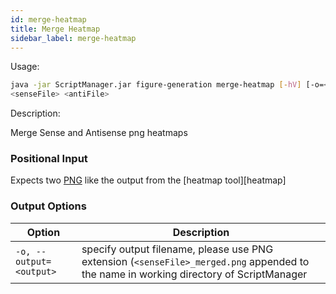 ```yaml
---
id: merge-heatmap
title: Merge Heatmap
sidebar_label: merge-heatmap
---
```


Usage:
```bash
java -jar ScriptManager.jar figure-generation merge-heatmap [-hV] [-o=<output>]
<senseFile> <antiFile>
```

Description:

Merge Sense and Antisense png heatmaps

### Positional Input

Expects two [PNG][png-format] like the output from the [heatmap tool][heatmap]


### Output Options

| Option | Description |
| ------ | ----------- |
| `-o, --output=<output>` | specify output filename, please use PNG extension (`<senseFile>_merged.png` appended to the name in working directory of ScriptManager |

[cdt-format]:file-formats.md
[png-format]:file-formats.md
